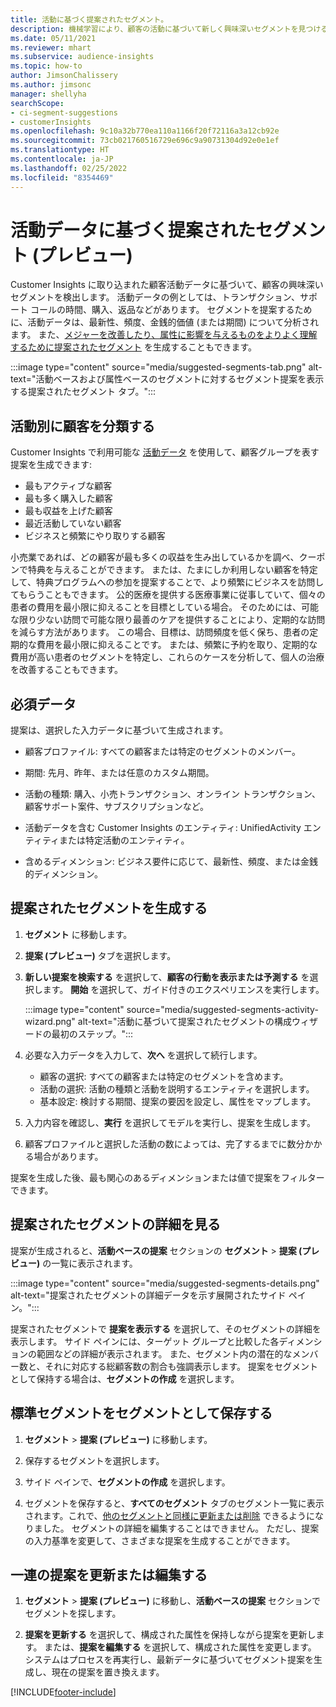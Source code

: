 ```yaml
---
title: 活動に基づく提案されたセグメント。
description: 機械学習により、顧客の活動に基づいて新しく興味深いセグメントを見つけることができます。
ms.date: 05/11/2021
ms.reviewer: mhart
ms.subservice: audience-insights
ms.topic: how-to
author: JimsonChalissery
ms.author: jimsonc
manager: shellyha
searchScope:
- ci-segment-suggestions
- customerInsights
ms.openlocfilehash: 9c10a32b770ea110a1166f20f72116a3a12cb92e
ms.sourcegitcommit: 73cb021760516729e696c9a90731304d92e0e1ef
ms.translationtype: HT
ms.contentlocale: ja-JP
ms.lasthandoff: 02/25/2022
ms.locfileid: "8354469"
---
```

# <a name="suggested-segments-based-on-activity-data-preview"></a>活動データに基づく提案されたセグメント (プレビュー)

Customer Insights に取り込まれた顧客活動データに基づいて、顧客の興味深いセグメントを検出します。 活動データの例としては、トランザクション、サポート コールの時間、購入、返品などがあります。 セグメントを提案するために、活動データは、最新性、頻度、金銭的価値 (または期間) について分析されます。 また、[メジャーを改善したり、属性に影響を与えるものをよりよく理解するために提案されたセグメント](suggested-segments.md) を生成することもできます。

:::image type="content" source="media/suggested-segments-tab.png" alt-text="活動ベースおよび属性ベースのセグメントに対するセグメント提案を表示する提案されたセグメント タブ。":::

## <a name="categorize-customers-by-activity"></a>活動別に顧客を分類する

Customer Insights で利用可能な [活動データ](activities.md) を使用して、顧客グループを表す提案を生成できます:

- 最もアクティブな顧客 
- 最も多く購入した顧客 
- 最も収益を上げた顧客 
- 最近活動していない顧客 
- ビジネスと頻繁にやり取りする顧客  

小売業であれば、どの顧客が最も多くの収益を生み出しているかを調べ、クーポンで特典を与えることができます。 または、たまにしか利用しない顧客を特定して、特典プログラムへの参加を提案することで、より頻繁にビジネスを訪問してもらうこともできます。
公的医療を提供する医療事業に従事していて、個々の患者の費用を最小限に抑えることを目標としている場合。 そのためには、可能な限り少ない訪問で可能な限り最善のケアを提供することにより、定期的な訪問を減らす方法があります。 この場合、目標は、訪問頻度を低く保ち、患者の定期的な費用を最小限に抑えることです。 または、頻繁に予約を取り、定期的な費用が高い患者のセグメントを特定し、これらのケースを分析して、個人の治療を改善することもできます。 

## <a name="required-data"></a>必須データ

提案は、選択した入力データに基づいて生成されます。 

- 顧客プロファイル: すべての顧客または特定のセグメントのメンバー。 

- 期間: 先月、昨年、または任意のカスタム期間。

- 活動の種類: 購入、小売トランザクション、オンライン トランザクション、顧客サポート案件、サブスクリプションなど。  

- 活動データを含む Customer Insights のエンティティ: UnifiedActivity エンティティまたは特定活動のエンティティ。 

- 含めるディメンション: ビジネス要件に応じて、最新性、頻度、または金銭的ディメンション。

## <a name="generate-suggested-segments"></a>提案されたセグメントを生成する

1. **セグメント** に移動します。

1. **提案 (プレビュー)** タブを選択します。

1. **新しい提案を検索する** を選択して、**顧客の行動を表示または予測する** を選択します。 **開始** を選択して、ガイド付きのエクスペリエンスを実行します。

   :::image type="content" source="media/suggested-segments-activity-wizard.png" alt-text="活動に基づいて提案されたセグメントの構成ウィザードの最初のステップ。":::

1. 必要な入力データを入力して、**次へ** を選択して続行します。

   - 顧客の選択: すべての顧客または特定のセグメントを含めます。
   - 活動の選択: 活動の種類と活動を説明するエンティティを選択します。
   - 基本設定: 検討する期間、提案の要因を設定し、属性をマップします。

1. 入力内容を確認し、**実行** を選択してモデルを実行し、提案を生成します。

1. 顧客プロファイルと選択した活動の数によっては、完了するまでに数分かかる場合があります。 

提案を生成した後、最も関心のあるディメンションまたは値で提案をフィルターできます。 

## <a name="view-details-of-a-suggested-segment"></a>提案されたセグメントの詳細を見る

提案が生成されると、**活動ベースの提案** セクションの **セグメント** > **提案 (プレビュー)** の一覧に表示されます。

:::image type="content" source="media/suggested-segments-details.png" alt-text="提案されたセグメントの詳細データを示す展開されたサイド ペイン。":::

提案されたセグメントで **提案を表示する** を選択して、そのセグメントの詳細を表示します。 サイド ペインには、ターゲット グループと比較した各ディメンションの範囲などの詳細が表示されます。 また、セグメント内の潜在的なメンバー数と、それに対応する総顧客数の割合も強調表示します。 提案をセグメントとして保持する場合は、**セグメントの作成** を選択します。    

## <a name="save-a-suggestion-as-a-segment"></a>標準セグメントをセグメントとして保存する

1. **セグメント** > **提案 (プレビュー)** に移動します。

1. 保存するセグメントを選択します。 

1. サイド ペインで、**セグメントの作成** を選択します。 

1. セグメントを保存すると、**すべてのセグメント** タブのセグメント一覧に表示されます。これで、[他のセグメントと同様に更新または削除](segments.md) できるようになりました。 セグメントの詳細を編集することはできません。 ただし、提案の入力基準を変更して、さまざまな提案を生成することができます。

## <a name="refresh-or-edit-a-set-of-suggestions"></a>一連の提案を更新または編集する

1. **セグメント** > **提案 (プレビュー)** に移動し、**活動ベースの提案** セクションでセグメントを探します。

1. **提案を更新する** を選択して、構成された属性を保持しながら提案を更新します。 または、**提案を編集する** を選択して、構成された属性を変更します。 システムはプロセスを再実行し、最新データに基づいてセグメント提案を生成し、現在の提案を置き換えます。

[!INCLUDE[footer-include](../includes/footer-banner.md)]
